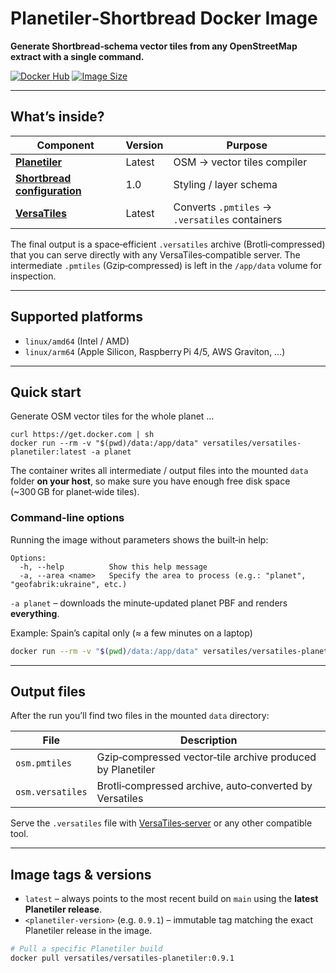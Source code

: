 # Planetiler‑Shortbread Docker Image

**Generate Shortbread‑schema vector tiles from any OpenStreetMap extract with a single command.**

[![Docker Hub](https://img.shields.io/docker/pulls/versatiles/versatiles-planetiler?label=Docker%20Hub)](https://hub.docker.com/r/versatiles/versatiles-planetiler)
[![Image Size](https://img.shields.io/docker/image-size/versatiles/versatiles-planetiler?label=Image%20Size)](https://hub.docker.com/r/versatiles/versatiles-planetiler)

---

## What’s inside?

| Component                                                                | Version | Purpose                                        |
| ------------------------------------------------------------------------ | ------- | ---------------------------------------------- |
| **[Planetiler](https://github.com/onthegomap/planetiler)**               | Latest  | OSM → vector tiles compiler                    |
| **[Shortbread configuration](https://shortbread-tiles.org/schema/1.0/)** | 1.0     | Styling / layer schema                         |
| **[VersaTiles](https://github.com/versatiles-org/versatiles)**           | Latest  | Converts `.pmtiles` → `.versatiles` containers |

The final output is a space‑efficient `.versatiles` archive (Brotli‑compressed) that you can serve directly with any VersaTiles‑compatible server. The intermediate `.pmtiles` (Gzip‑compressed) is left in the `/app/data` volume for inspection.

---

## Supported platforms

- `linux/amd64` (Intel / AMD)
- `linux/arm64` (Apple Silicon, Raspberry Pi 4/5, AWS Graviton, …)

---

## Quick start

Generate OSM vector tiles for the whole planet …

```
curl https://get.docker.com | sh
docker run --rm -v "$(pwd)/data:/app/data" versatiles/versatiles-planetiler:latest -a planet
```

The container writes all intermediate / output files into the mounted `data` folder **on your host**, so make sure you have enough free disk space (\~300 GB for planet‑wide tiles).

### Command‑line options

Running the image without parameters shows the built‑in help:

```
Options:
  -h, --help          Show this help message
  -a, --area <name>   Specify the area to process (e.g.: "planet", "geofabrik:ukraine", etc.)
```

`-a planet` – downloads the minute‑updated planet PBF and renders **everything**.

Example: Spain’s capital only (≈ a few minutes on a laptop)

```bash
docker run --rm -v "$(pwd)/data:/app/data" versatiles/versatiles-planetiler:latest -a madrid
```

---

## Output files

After the run you’ll find two files in the mounted `data` directory:

| File             | Description                                                |
| ---------------- | ---------------------------------------------------------- |
| `osm.pmtiles`    | Gzip‑compressed vector‑tile archive produced by Planetiler |
| `osm.versatiles` | Brotli‑compressed archive, auto‑converted by Versatiles    |

Serve the `.versatiles` file with [VersaTiles‑server](https://github.com/versatiles-org/versatiles-rs) or any other compatible tool.

---

## Image tags & versions

- `latest` – always points to the most recent build on `main` using the **latest Planetiler release**.
- `<planetiler‑version>` (e.g. `0.9.1`) – immutable tag matching the exact Planetiler release in the image.

```bash
# Pull a specific Planetiler build
docker pull versatiles/versatiles-planetiler:0.9.1
```
